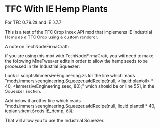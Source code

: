 TFC With IE Hemp Plants
================

For TFC 0.79.29 and IE 0.7.7

This is a test of the TFC Crop Index API mod that implements IE Industrial Hemp as a TFC Crop using a custom renderer. 


A note on TechNodeFirmaCraft:

If you are using this mod with TechNodeFirmaCraft, you will need to make the following MineTweaker edits in order to allow the hemp seeds to be processed in the Industrial Squeezer:

Look in scripts/ImmersiveEngineering.zs for the line which reads "mods.immersiveengineering.Squeezer.addRecipe(null, &lt;liquid:plantoil&gt; * 40, &lt;ImmersiveEngineering:seed, 80);" which should be on line 551, in the Squeezer section.

Add below it another line which reads "mods.immersiveengineering.Squeezer.addRecipe(null, liquid:plantoil * 40, ieplants:item.Seeds IE_Hemp, 80);

That will allow you to use the Industrial Squeezer.
